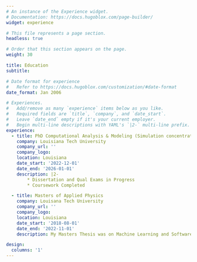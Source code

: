 ```yaml
---
# An instance of the Experience widget.
# Documentation: https://docs.hugoblox.com/page-builder/
widget: experience

# This file represents a page section.
headless: true

# Order that this section appears on the page.
weight: 30

title: Education
subtitle:

# Date format for experience
#   Refer to https://docs.hugoblox.com/customization/#date-format
date_format: Jan 2006

# Experiences.
#   Add/remove as many `experience` items below as you like.
#   Required fields are `title`, `company`, and `date_start`.
#   Leave `date_end` empty if it's your current employer.
#   Begin multi-line descriptions with YAML's `|2-` multi-line prefix.
experience:
  - title: PhD Computational Analysis & Modeling (Simulation concentration)
    company: Louisiana Tech University
    company_url: ''
    company_logo: 
    location: Louisiana
    date_start: '2022-12-01'
    date_end: '2026-01-01'
    description: |2-
        * Dissertation and Qual Exams in Progress
        * Coursework Completed

  - title: Masters of Applied Physics
    company: Louisana Tech University
    company_url: ''
    company_logo: 
    location: Louisiana
    date_start: '2018-08-01'
    date_end: '2022-11-01'
    description: My Masters Thesis was on Machine Learning and Software Solutions for Data Quality Assessment in CERN's ATLAS Experiment

design:
  columns: '1'
---
```

